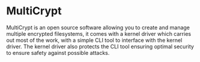 # MultiCrypt

MultiCrypt is an open source software allowing you to create and manage multiple encrypted filesystems, it comes with a kernel driver which carries out most of the work, with a simple CLI tool to interface with the kernel driver. The kernel driver also protects the CLI tool ensuring optimal security to ensure safety against possible attacks.